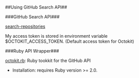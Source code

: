 ##Using GitHub Search API##

###GitHub Search API###

[search-repositories](https://developer.github.com/v3/search/#search-repositories)

My access token is stored in environment variable $OCTOKIT_ACCESS_TOKEN. (Default access token for Octokit)

###Ruby API Wrapper###

[octokit.rb](https://github.com/octokit/octokit.rb): Ruby tookkit for the GitHub API

* Installation: requires Ruby version >= 2.0.
